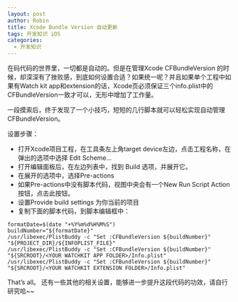 ```yaml
---
layout: post
author: Robin
title: Xcode Bundle Version 自动更新
tags: 开发知识 iOS
categories:
  - 开发知识
--- 
```


在码代码的世界里，一切都是自动的。但是在管理Xcode CFBundleVersion 的时候，却深深有了挫败感，到底如何设置合适？如果统一呢？并且如果单个工程中如果有Watch kit app和extension的话，Xcode页必须保证三个info.plist中的CFBundleVersion一致才可以，无形中增加了工作量。

一段摸索后，终于发现了一个小技巧，短短的几行脚本就可以轻松实现自动管理CFBundleVersion。

设置步骤：
 
 * 打开Xcode项目工程，在工具条左上角target device左边，点击工程名称，在弹出的选项中选择 Edit Scheme…
 * 打开编辑面板后，在左边列表中，找到 Build 选项，并展开它。
 * 在展开的选项中，选择Pre-actions
 * 如果Pre-actions中没有脚本代码，视图中央会有一个New Run Script Action 按钮，点击此按钮。
 * 设置Provide build settings 为你当前的项目
 * 复制下面的脚本代码，到脚本编辑框中：

 ```
formatDate=$(date "+%Y%m%d%H%M%S")
buildNumber="${formatDate}"
/usr/libexec/PlistBuddy -c "Set :CFBundleVersion ${buildNumber}" "${PROJECT_DIR}/${INFOPLIST_FILE}"
/usr/libexec/PlistBuddy -c "Set :CFBundleVersion ${buildNumber}" "${SRCROOT}/<YOUR WATCHKIT APP FOLDER>/Info.plist"
/usr/libexec/PlistBuddy -c "Set :CFBundleVersion ${buildNumber}" "${SRCROOT}/<YOUR WATCHKIT EXTENSION FOLDER>/Info.plist"
 ```
 
 That’s all。 还有一些其他的相关设置，能够进一步提升这段代码的功效，请自行研究哈~~